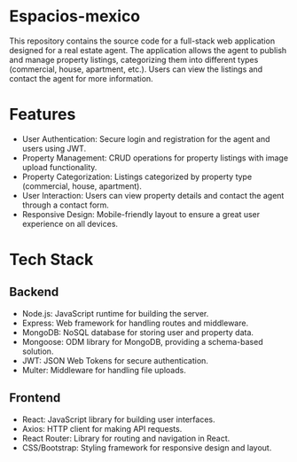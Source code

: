 # Espacios-mexico
This repository contains the source code for a full-stack web application designed for a real estate agent. The application allows the agent to publish and manage property listings, categorizing them into different types (commercial, house, apartment, etc.). Users can view the listings and contact the agent for more information.

# Features 
- User Authentication: Secure login and registration for the agent and users using JWT.
- Property Management: CRUD operations for property listings with image upload functionality.
- Property Categorization: Listings categorized by property type (commercial, house, apartment).
- User Interaction: Users can view property details and contact the agent through a contact form.
- Responsive Design: Mobile-friendly layout to ensure a great user experience on all devices.

# Tech Stack
## Backend
- Node.js: JavaScript runtime for building the server.
- Express: Web framework for handling routes and middleware.
- MongoDB: NoSQL database for storing user and property data.
- Mongoose: ODM library for MongoDB, providing a schema-based solution.
- JWT: JSON Web Tokens for secure authentication.
- Multer: Middleware for handling file uploads.

## Frontend
- React: JavaScript library for building user interfaces.
- Axios: HTTP client for making API requests.
- React Router: Library for routing and navigation in React.
- CSS/Bootstrap: Styling framework for responsive design and layout.
